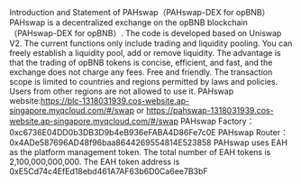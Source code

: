 Introduction and Statement of PAHswap（PAHswap-DEX for opBNB）
PAHswap is a decentralized exchange on the opBNB blockchain（PAHswap-DEX for opBNB）.
The code is developed based on Uniswap V2.
The current functions only include trading and liquidity pooling.
You can freely establish a liquidity pool, add or remove liquidity.
The advantage is that the trading of opBNB tokens is concise, efficient, and fast, and the exchange does not charge any fees. Free and friendly.
The transaction scope is limited to countries and regions permitted by laws and policies. Users from other regions are not allowed to use it.
PAHswap website:https://blc-1318031939.cos-website.ap-singapore.myqcloud.com/#/swap
or https://pahswap-1318031939.cos-website.ap-singapore.myqcloud.com/#/swap
PAHswap Factory：0xc6736E04DD0b3DB3D9b4eB936eFABA4D86Fe7c0E
PAHswap Router：0x4ADe587696AD48f96baa8644269554814E523858
PAHswap uses EAH as the platform management token.
The total number of EAH tokens is 2,100,000,000,000.
The EAH token address is 0xE5Cd74c4EfEd18ebd461A7AF63b6D0Ca6ee7B3bF
